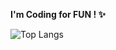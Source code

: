 <b>I'm Coding for FUN ! ✨</b>

![Top Langs](https://github-readme-stats.vercel.app/api/top-langs/?username=Ryuuusuke&layout=compact&title_color=ffffff&text_color=ffffff&hide_border=false&bg_color=00000000&border_color=ff87d7)
<!--
**Ryuuusuke/Ryuuusuke** is a ✨ _special_ ✨ repository because its `README.md` (this file) appears on your GitHub profile.

Here are some ideas to get you started:

- 🔭 I’m currently working on ...
- 🌱 I’m currently learning ...
- 👯 I’m looking to collaborate on ...
- 🤔 I’m looking for help with ...
- 💬 Ask me about ...
- 📫 How to reach me: ...
- 😄 Pronouns: ...
- ⚡ Fun fact: ...
-->
